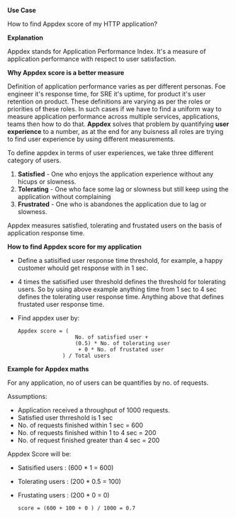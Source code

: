 **Use Case**

How to find Appdex score of my HTTP application?

**Explanation**

Appdex stands for Application Performance Index. It's a measure of application performance with respect
to user satisfaction. 

**Why Appdex score is a better measure**

Definition of application performance varies as per different personas. Foe engineer it's response time, 
for SRE it's uptime, for product it's user retention on product. These definitions are varying as per the 
roles or priorities of these roles. In such cases if we have to find a uniform way to measure application
performance across multiple services, applications, teams then how to do that.
**Appdex** solves that problem by quantifying **user experience** to a number, as at the end for any buisness
all roles are trying to find user experience by using different measurements.

To define appdex in terms of user experiences, we take three different category of users.
1. **Satisfied** - One who enjoys the application experience without any hicups or slowness.
2. **Tolerating** - One who face some lag or slowness but still keep using the application without complaining
3. **Frustrated** - One who is abandones the application due to lag or slowness.

Appdex measures satisfied, tolerating and frustated users on the basis of application response time.

**How to find Appdex score for my application**

- Define a satisified user response time threshold, for example, a happy customer whould get response with
        in 1 sec.
        
- 4 times the satisified user threshold defines the threshold for tolerating users. So by using above example
        anything time from 1 sec to 4 sec defines the tolerating user response time. Anything above that defines
        frustated user response time.
        
- Find appdex user by:

  ```        
  Appdex score = (
                    No. of satisfied user +
                    (0.5) * No. of tolerating user
                     + 0 * No. of frustated user
                ) / Total users
  ``` 

**Example for Appdex maths**

For any application, no of users can be quantifies by no. of requests. 

Assumptions:
- Application received a throughput of 1000 requests.
- Satisfied user thrreshold is 1 sec
- No. of requests finished within 1 sec = 600
- No. of requests finished within 1 to 4 sec = 200
- No. of request finished greater than 4 sec = 200

Appdex Score will be:

- Satisified users : (600 * 1 = 600)
- Tolerating users : (200 * 0.5 = 100)
- Frustating users : (200 * 0 = 0)
  
  ```
  score = (600 + 100 + 0 ) / 1000 = 0.7
  ```
